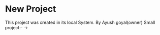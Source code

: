 # New Project
This project was created  in its local System.
By Ayush goyal(owner)
Small project:-
->





